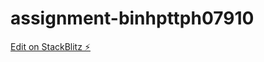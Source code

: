 # assignment-binhpttph07910

[Edit on StackBlitz ⚡️](https://stackblitz.com/edit/assignment-binhpttph07910)